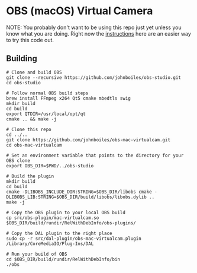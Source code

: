 # OBS (macOS) Virtual Camera

NOTE: You probably don't want to be using this repo just yet unless you know what you are doing. Right now the [instructions](https://github.com/obsproject/rfcs/pull/15#issuecomment-606201708) here are an easier way to try this code out.

## Building

```
# Clone and build OBS
git clone --recursive https://github.com/johnboiles/obs-studio.git
cd obs-studio

# Follow normal OBS build steps
brew install FFmpeg x264 Qt5 cmake mbedtls swig
mkdir build
cd build
export QTDIR=/usr/local/opt/qt
cmake .. && make -j

# Clone this repo
cd ../..
git clone https://github.com/johnboiles/obs-mac-virtualcam.git
cd obs-mac-virtualcam

# Set an environment variable that points to the directory for your OBS clone
export OBS_DIR=$PWD/../obs-studio

# Build the plugin
mkdir build
cd build
cmake -DLIBOBS_INCLUDE_DIR:STRING=$OBS_DIR/libobs cmake -DLIBOBS_LIB:STRING=$OBS_DIR/build/libobs/libobs.dylib ..
make -j

# Copy the OBS plugin to your local OBS build
cp src/obs-plugin/mac-virtualcam.so $OBS_DIR/build/rundir/RelWithDebInfo/obs-plugins/

# Copy the DAL plugin to the right place
sudo cp -r src/dal-plugin/obs-mac-virtualcam.plugin /Library/CoreMediaIO/Plug-Ins/DAL

# Run your build of OBS
cd $OBS_DIR/build/rundir/RelWithDebInfo/bin
./obs
```
